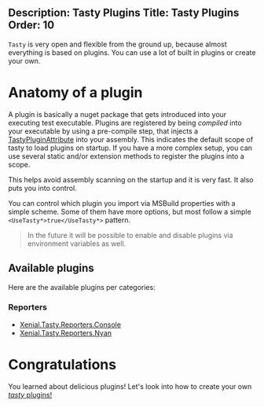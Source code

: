 Description: Tasty Plugins
Title: Tasty Plugins
Order: 10
---

`Tasty` is very open and flexible from the ground up, because almost everything is based on plugins.
You can use a lot of built in plugins or create your own.

# Anatomy of a plugin

A plugin is basically a nuget package that gets introduced into your executing test executable. Plugins are registered by being *compiled* into your executable by using a pre-compile step, that injects a [TastyPluginAttribute](/api/Xenial.Delicious.Plugins/TastyPluginAttribute/) into your assembly. This indicates the default scope of tasty to load plugins on startup. If you have a more complex setup, you can use several static and/or extension methods to register the plugins into a scope.

This helps avoid assembly scanning on the startup and it is very fast. It also puts you into control.

You can control which plugin you import via MSBuild properties with a simple scheme. Some of them have more options, but most follow a simple `<UseTasty*>true</UseTasty*>` pattern.

>In the future it will be possible to enable and disable plugins via environment variables as well.

## Available plugins

Here are the available plugins per categories:

### Reporters

* [Xenial.Tasty.Reporters.Console](reporters/10-console-reporter.html)
* [Xenial.Tasty.Reporters.Nyan](reporters/20-nyan-reporter.html)

# Congratulations

You learned about delicious plugins! Let's look into how to create your own [*tasty* plugins!](20-custom-plugins.html)
